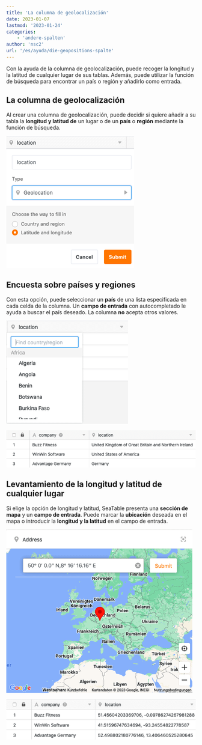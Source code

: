 ```yaml
---
title: 'La columna de geolocalización'
date: 2023-01-07
lastmod: '2023-01-24'
categories:
    - 'andere-spalten'
author: 'nsc2'
url: '/es/ayuda/die-geopositions-spalte'
---
```


Con la ayuda de la columna de geolocalización, puede recoger la longitud y la latitud de cualquier lugar de sus tablas. Además, puede utilizar la función de búsqueda para encontrar un país o región y añadirlo como entrada.

## La columna de geolocalización

Al crear una columna de geolocalización, puede decidir si quiere añadir a su tabla la **longitud y latitud de** un lugar o de un **país** o **región** mediante la función de búsqueda.

![Opciones de selección al crear una columna de geoposición](images/Optionen-beim-Erstellen-einer-Geopositionsspalte.png)

## Encuesta sobre países y regiones

Con esta opción, puede seleccionar un **país** de una lista especificada en cada celda de la columna. Un **campo de entrada** con autocompletado le ayuda a buscar el país deseado. La columna **no** acepta otros valores.

![Añadir países o regiones utilizando la función de búsqueda de la columna Geoposiciones](images/Erhebung-von-Laendern.png)

![Ejemplo de aplicación de una columna de geoposicionamiento](images/Beispiel-Geopositions-Spalte-1.png)

## Levantamiento de la longitud y latitud de cualquier lugar

Si elige la opción de longitud y latitud, SeaTable presenta una **sección de mapa** y un **campo de entrada**. Puede marcar la **ubicación** deseada en el mapa o introducir la **longitud y la latitud** en el campo de entrada.

![Añadir una ubicación en función de su longitud y latitud](images/Erhebung-von-Laengen-und-Breitengraden.png)

![Ejemplo de aplicación de una columna de geoposicionamiento](images/Beispiel-2-Geopositionsspalte.png)
